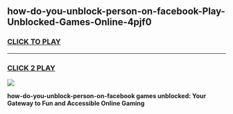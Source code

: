 
## how-do-you-unblock-person-on-facebook-Play-Unblocked-Games-Online-4pjf0
<h3>
<a href="https://premium76.site?title=how-do-you-unblock-person-on-facebook&ref=25A">CLICK TO PLAY</a></h3>
<hr>

<h3>
<a href="https://premium76.site?title=how-do-you-unblock-person-on-facebook&ref=25A">CLICK 2 PLAY</a>
  
</h3>

<a href="https://premium76.site?title=how-do-you-unblock-person-on-facebook&ref=25A"><img src="https://clearcache.store/games.png"></a>


**how-do-you-unblock-person-on-facebook games unblocked: Your Gateway to Fun and Accessible Online Gaming**
